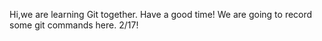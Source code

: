 Hi,we are learning Git together.
Have a good time!
We are going to record some git commands here.  2/17!
